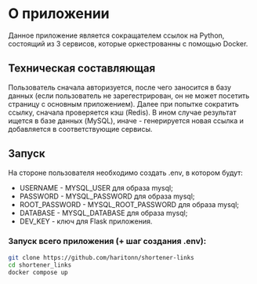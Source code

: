 # О приложении
Данное приложение является сокращателем ссылок на Python, состоящий из 3 сервисов, которые оркестрованны с помощью Docker.

## Техническая составляющая
Пользователь сначала авторизуется, после чего заносится в базу данных (если пользователь не зарегестрирован, он не может посетить страницу с основным приложением). 
Далее при попытке сократить ссылку, сначала проверяется кэш (Redis). В ином случае результат ищется в базе данных (MySQL), иначе - генерируется новая ссылка и добавляется в 
соответствующие сервисы.

## Запуск
На стороне пользователя необходимо создать .env, в котором будут:
- USERNAME - MYSQL_USER для образа mysql;
- PASSWORD - MYSQL_PASSWORD для образа mysql;
- ROOT_PASSWORD - MYSQL_ROOT_PASSWORD для образа mysql;
- DATABASE - MYSQL_DATABASE для образа mysql;
- DEV_KEY - ключ для Flask приложения.

### Запуск всего приложения (+ шаг создания .env):
```bash
git clone https://github.com/haritonn/shortener-links
cd shortener_links
docker compose up
```
